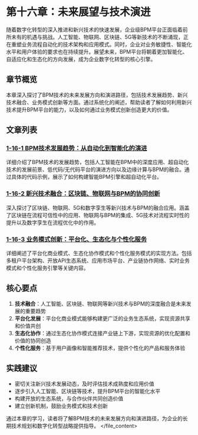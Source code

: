 # 第十六章：未来展望与技术演进

随着数字化转型的深入推进和新兴技术的快速发展，企业级BPM平台正面临着前所未有的机遇与挑战。人工智能、物联网、区块链、5G等新技术的不断涌现，正在重塑业务流程自动化的技术架构和应用模式。同时，企业对业务敏捷性、智能化水平和用户体验的要求也在持续提升。展望未来，BPM平台将朝着更加智能化、自适应化和生态化的方向发展，成为企业数字化转型的核心引擎。

## 章节概览

本章深入探讨了BPM技术的未来发展方向和演进路径，包括技术发展趋势、新兴技术融合、业务模式创新等方面。通过系统化的阐述，帮助读者了解如何利用新兴技术提升BPM平台的能力，以及如何通过业务模式创新创造更大的价值。

## 文章列表

### [1-16-1 BPM技术发展趋势：从自动化到智能化的演进](1-16-1-bpm-technology-trends.md)
详细介绍了BPM技术的发展趋势，包括人工智能在BPM中的深度应用、超自动化技术的发展前景、低代码/无代码平台的演进方向以及边缘计算与BPM的融合。通过具体的代码示例，展示了如何构建智能BPM引擎和超自动化平台。

### [1-16-2 新兴技术融合：区块链、物联网与BPM的协同创新](1-16-2-emerging-technology-integration.md)
深入探讨了区块链、物联网、5G和数字孪生等新兴技术与BPM的融合应用。涵盖了区块链在流程可信性中的应用、物联网与BPM的集成、5G技术对流程实时性的提升以及数字孪生在流程优化中的作用。

### [1-16-3 业务模式创新：平台化、生态化与个性化服务](1-16-3-business-model-innovation.md)
详细阐述了平台化商业模式、生态化协作模式和个性化服务模式的实现方法。包括多租户平台架构、开放API生态系统、应用市场平台、产业链协作网络、实时业务模式和个性化服务引擎等关键内容。

## 核心要点

1. **技术融合**：人工智能、区块链、物联网等新兴技术与BPM的深度融合是未来发展的重要趋势
2. **平台化发展**：平台化商业模式能够构建更广泛的业务生态系统，实现资源共享和价值共创
3. **生态化协作**：通过生态化协作模式连接产业链上下游，实现资源的优化配置和价值的协同创造
4. **个性化服务**：基于用户画像和智能推荐技术，提供个性化的产品和服务体验

## 实践建议

- 密切关注新兴技术发展动态，及时评估技术成熟度和应用价值
- 逐步引入人工智能、区块链等技术，提升BPM平台的智能化水平
- 构建开放的生态系统，与合作伙伴共同创造价值
- 建立创新机制，鼓励业务模式和技术创新

通过本章的学习，读者将了解BPM技术的未来发展方向和演进路径，为企业的长期技术规划和数字化转型战略提供指导。
</file_content>